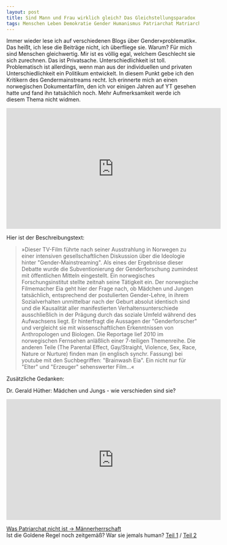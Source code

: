 ```yaml
---
layout: post
title: Sind Mann und Frau wirklich gleich? Das Gleichstellungsparadox
tags: Menschen Leben Demokratie Gender Humanismus Patriarchat Matriarchat Video
---
```

Immer wieder lese ich auf verschiedenen Blogs über Gender»problematik«. Das heißt, ich lese die Beiträge nicht, ich überfliege sie. Warum? Für mich sind Menschen gleichwertig. Mir ist es völlig egal, welchem Geschlecht sie sich zurechnen. Das ist Privatsache. Unterschiedlichkeit ist toll. Problematisch ist allerdings, wenn man aus der individuellen und privaten Unterschiedlichkeit ein Politikum entwickelt. In diesem Punkt gebe ich den Kritikern des Gendermainstreams recht. 
Ich erinnerte mich an einen norwegischen Dokumentarfilm, den ich vor einigen Jahren auf YT gesehen hatte und fand ihn tatsächlich noch. Mehr Aufmerksamkeit werde ich diesem Thema nicht widmen. <!--more-->

<iframe width="560" height="315" src="https://www.youtube.com/embed/2Rzd2UmpkZs" frameborder="0" allowfullscreen></iframe>

Hier ist der Beschreibungstext:
>»Dieser TV-Film führte nach seiner Ausstrahlung in Norwegen zu einer intensiven gesellschaftlichen Diskussion über die Ideologie hinter "Gender-Mainstreaming". Als eines der Ergebnisse dieser Debatte wurde die Subventionierung der Genderforschung zumindest mit öffentlichen Mitteln eingestellt. Ein norwegisches Forschungsinstitut stellte zeitnah seine Tätigkeit ein.
Der norwegische Filmemacher Eia geht hier der Frage nach, ob Mädchen und Jungen tatsächlich, entsprechend der postulierten Gender-Lehre, in ihrem Sozialverhalten unmittelbar nach der Geburt absolut identisch sind und die Kausalität aller manifestierten Verhaltensunterschiede ausschließlich in der Prägung durch das soziale Umfeld während des Aufwachsens liegt. Er hinterfragt die Aussagen der "Genderforscher" und vergleicht sie mit wissenschaftlichen Erkenntnissen von Anthropologen und Biologen. Die Reportage lief 2010 im norwegischen Fernsehen anläßlich einer 7-teiligen Themenreihe. Die anderen Teile (The Parental Effect, Gay/Straight, Violence, Sex, Race, Nature or Nurture) finden man (in englisch synchr. Fassung) bei youtube mit den Suchbegriffen: "Brainwash Eia". Ein nicht nur für "Elter" und "Erzeuger" sehenswerter Film...«

Zusätzliche Gedanken:

Dr. Gerald Hüther: Mädchen und Jungs - wie verschieden sind sie?

<iframe width="560" height="315" src="https://www.youtube.com/embed/V5UAgR8gyFY" frameborder="0" allowfullscreen></iframe>

[Was Patriarchat nicht ist -> Männerherrschaft ](https://denkstaette.github.io/2017/11/19/patriarchat/)<br />
Ist die Goldene Regel noch zeitgemäß? War sie jemals human? [Teil 1](https://denkstaette.github.io/2017/04/23/goldeneregel1/) / [Teil 2](https://denkstaette.github.io/2017/04/24/goldeneregel2/)
